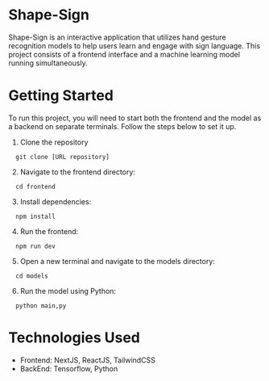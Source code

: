# Shape-Sign
Shape-Sign is an interactive application that utilizes hand gesture recognition models to help users learn and engage with sign language. This project consists of a frontend interface and a machine learning model running simultaneously.


# Getting Started
To run this project, you will need to start both the frontend and the model as a backend on separate terminals. Follow the steps below to set it up.
1. Clone the repository
```
  git clone [URL repository]
```

2. Navigate to the frontend directory:
```
  cd frontend
```
3. Install dependencies:
```
  npm install
```
4. Run the frontend:
```
  npm run dev
```
5. Open a new terminal and navigate to the models directory:
```
  cd models
```
6. Run the model using Python:
```
  python main,py
```
# Technologies Used
- Frontend: NextJS, ReactJS, TailwindCSS
- BackEnd: Tensorflow, Python
